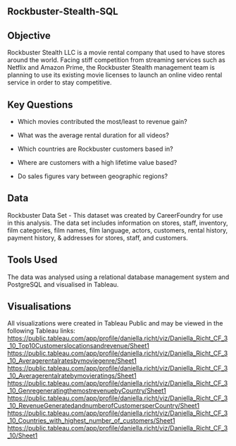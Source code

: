 ## Rockbuster-Stealth-SQL

## Objective
Rockbuster Stealth LLC is a movie rental company that used to have stores around the world. Facing stiff competition from streaming services such as Netflix and Amazon Prime, the Rockbuster Stealth management team is planning to use its existing movie licenses to launch an online video rental service in order to stay competitive.

## Key Questions
- Which movies contributed the most/least to revenue gain?

- What was the average rental duration for all videos?

- Which countries are Rockbuster customers based in?

- Where are customers with a high lifetime value based?

- Do sales figures vary between geographic regions?

## Data
Rockbuster Data Set - This dataset was created by CareerFoundry for use in this analysis. The data set includes information on stores, staff, inventory, film categories, film names, film language, actors, customers, rental history, payment history, & addresses for stores, staff, and customers.

## Tools Used
The data was analysed using a relational database management system and PostgreSQL and visualised in Tableau.

## Visualisations
All visualizations were created in Tableau Public and may be viewed in the following Tableau links:
https://public.tableau.com/app/profile/daniella.richt/viz/Daniella_Richt_CF_3_10_Top10Customerslocationsandrevenue/Sheet1
https://public.tableau.com/app/profile/daniella.richt/viz/Daniella_Richt_CF_3_10_Averagerentalratesbymoviegenre/Sheet1
https://public.tableau.com/app/profile/daniella.richt/viz/Daniella_Richt_CF_3_10_Averagerentalratebymovieratings/Sheet1
https://public.tableau.com/app/profile/daniella.richt/viz/Daniella_Richt_CF_3_10_GenregeneratingthemostrevenuebyCountry/Sheet1
https://public.tableau.com/app/profile/daniella.richt/viz/Daniella_Richt_CF_3_10_RevenueGeneratedandnumberofCustomersperCountry/Sheet1
https://public.tableau.com/app/profile/daniella.richt/viz/Daniella_Richt_CF_3_10_Countries_with_highest_number_of_customers/Sheet1
https://public.tableau.com/app/profile/daniella.richt/viz/Daniella_Richt_CF_3_10/Sheet1
